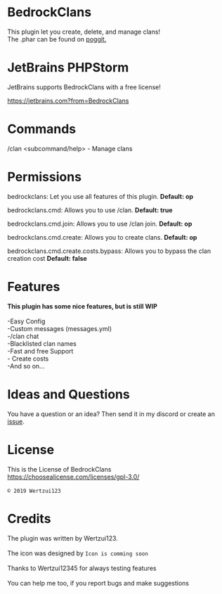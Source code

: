 # BedrockClans
This plugin let you create, delete, and manage clans!
<br>The .phar can be found on <a href="https://poggit.pmmp.io/ci/Wertzui123/BedrockClans/BedrockClans/">poggit.</a>

# JetBrains PHPStorm
JetBrains supports BedrockClans with a free license! 

https://jetbrains.com?from=BedrockClans

# Commands
/clan <subcommand/help> - Manage clans
# Permissions
bedrockclans: Let you use all features of this plugin. **Default: op**

bedrockclans.cmd: Allows you to use /clan. **Default: true**

bedrockclans.cmd.join: Allows you to use /clan join. **Default: op**

bedrockclans.cmd.create: Allows you to create clans. **Default: op**

bedrockclans.cmd.create.costs.bypass: Allows you to bypass the clan creation cost **Default: false**
# Features
  **This plugin has some nice features, but is still WIP**
<br>
  <br>-Easy Config
  <br>-Custom messages (messages.yml)
  <br>-/clan chat
  <br>-Blacklisted clan names
  <br>-Fast and free Support
  <br>- Create costs
  <br>-And so on...
  <br>
  
# Ideas and Questions
You have a question or an idea? Then send it in my <a herf="https://discord.gg/eGhZGtF">discord</a> or create an <a href="https://github.com/Wertzui123/BedrockClans/issues/new">issue</a>.

# License
This is the License of BedrockClans
<br>https://choosealicense.com/licenses/gpl-3.0/<br>
<br><code>© 2019 Wertzui123</code>

# Credits
The plugin was written by Wertzui123.
<br>
  <br>The icon was designed by <code>Icon is comming soon</code>
 <br>
 <br>Thanks to Wertzui12345 for always testing features
 <br>
  <br>You can help me too, if you report bugs and make suggestions
